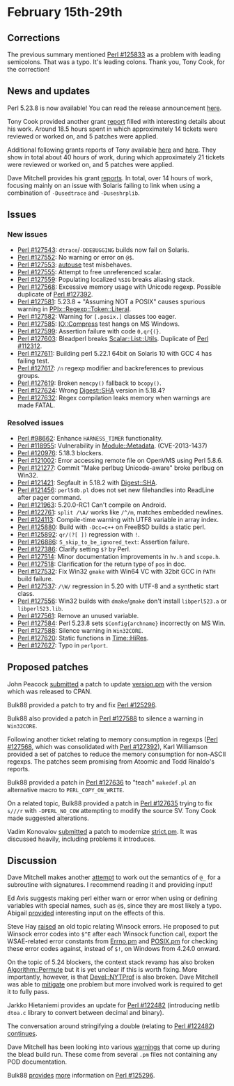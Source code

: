# February 15th-29th

## Corrections

The previous summary mentioned
[Perl #125833](https://rt.perl.org/Ticket/Display.html?id=125833)
as a problem with leading semicolons. That was a typo. It's leading
colons. Thank you, Tony Cook, for the correction!

## News and updates

Perl 5.23.8 is now available! You can read the release announcement
[here](http://www.nntp.perl.org/group/perl.perl5.porters/234535).

Tony Cook provided another grant
[report](http://www.nntp.perl.org/group/perl.perl5.porters/234510)
filled with interesting details about his work. Around 18.5 hours
spent in which approximately 14 tickets were reviewed or worked on,
and 5 patches were applied.

Additional following grants reports of Tony available
[here](http://www.nntp.perl.org/group/perl.perl5.porters/234710)
and [here](http://www.nntp.perl.org/group/perl.perl5.porters/234711).
They show in total about 40 hours of work, during which
approximately 21 tickets were reviewed or worked on, and 5 patches
were applied.

Dave Mitchell provides his grant
[reports](http://www.nntp.perl.org/group/perl.perl5.porters/234559).
In total, over 14 hours of work, focusing mainly on an issue with
Solaris failing to link when using a combination of `-Dusedtrace`
and `-Duseshrplib`.

## Issues

### New issues

* [Perl #127543](https://rt.perl.org/Ticket/Display.html?id=127543):
  `dtrace`/`-DDEBUGGING` builds now fail on Solaris.
* [Perl #127552](https://rt.perl.org/Ticket/Display.html?id=127552):
  No warning or error on `@$`.
* [Perl #127553](https://rt.perl.org/Ticket/Display.html?id=127553):
  [autouse](https://metacpan.org/pod/autouse) test misbehaves.
* [Perl #127555](https://rt.perl.org/Ticket/Display.html?id=127555):
  Attempt to free unreferenced scalar.
* [Perl #127559](https://rt.perl.org/Ticket/Display.html?id=127559):
  Populating localized `%SIG` breaks aliasing stack.
* [Perl #127568](https://rt.perl.org/Ticket/Display.html?id=127568):
  Excessive memory usage with Unicode regexp. Possible duplicate of
  [Perl #127392](https://rt.perl.org/Ticket/Display.html?id=127392).
* [Perl #127581](https://rt.perl.org/Ticket/Display.html?id=127581):
  5.23.8 + "Assuming NOT a POSIX" causes spurious warning in
  [PPIx::Regexp::Token::Literal](https://metacpan.org/pod/PPIx::Regexp::Token::Literal).
* [Perl #127582](https://rt.perl.org/Ticket/Display.html?id=127582):
  Warning for `[.posix.]` classes too eager.
* [Perl #127585](https://rt.perl.org/Ticket/Display.html?id=127585):
  [IO::Compress](https://metacpan.org/pod/IO::Compress) test hangs
  on MS Windows.
* [Perl #127599](https://rt.perl.org/Ticket/Display.html?id=127599):
  Assertion failure with code `0,qr{(}`.
* [Perl #127603](https://rt.perl.org/Ticket/Display.html?id=127603):
  Bleadperl breaks
  [Scalar::List::Utils](https://metacpan.org/pod/Scalar::List::Utils).
  Duplicate of
  [Perl #112312](https://rt.perl.org/Ticket/Display.html?id=112312).
* [Perl #127611](https://rt.perl.org/Ticket/Display.html?id=127611):
  Building perl 5.22.1 64bit on Solaris 10 with GCC 4 has failing
  test.
* [Perl #127617](https://rt.perl.org/Ticket/Display.html?id=127617):
  `/n` regexp modifier and backreferences to previous groups.
* [Perl #127619](https://rt.perl.org/Ticket/Display.html?id=127619):
  Broken `memcpy()` fallback to `bcopy()`.
* [Perl #127624](https://rt.perl.org/Ticket/Display.html?id=127624):
  Wrong [Digest::SHA](https://metacpan.org/pod/Digest::SHA)
  version in 5.18.4?
* [Perl #127632](https://rt.perl.org/Ticket/Display.html?id=127632):
  Regex compilation leaks memory when warnings are made FATAL.

### Resolved issues

* [Perl #98662](https://rt.perl.org/Ticket/Display.html?id=98662):
  Enhance `HARNESS_TIMER` functionality.
* [Perl #118955](https://rt.perl.org/Ticket/Display.html?id=118955):
  Vulnerability in
  [Module::Metadata](https://metacpan.org/pod/Module::Metadata).
  (CVE-2013-1437)
* [Perl #120976](https://rt.perl.org/Ticket/Display.html?id=120976):
  5.18.3 blockers.
* [Perl #121002](https://rt.perl.org/Ticket/Display.html?id=121002):
  Error accessing remote file on OpenVMS using Perl 5.8.6.
* [Perl #121277](https://rt.perl.org/Ticket/Display.html?id=121277):
  Commit "Make perlbug Unicode-aware" broke perlbug on Win32.
* [Perl #121421](https://rt.perl.org/Ticket/Display.html?id=121421):
  Segfault in 5.18.2 with
  [Digest::SHA](https://metacpan.org/pod/Digest::SHA).
* [Perl #121456](https://rt.perl.org/Ticket/Display.html?id=121456):
  `perl5db.pl` does not set new filehandles into ReadLine after
  pager command.
* [Perl #121963](https://rt.perl.org/Ticket/Display.html?id=121963):
  5.20.0-RC1 Can't compile on Android.
* [Perl #122761](https://rt.perl.org/Ticket/Display.html?id=122761):
  `split /\A/` works like `/^/m`, matches embedded newlines.
* [Perl #124113](https://rt.perl.org/Ticket/Display.html?id=124113):
  Compile-time warning with UTF8 variable in array index.
* [Perl #125880](https://rt.perl.org/Ticket/Display.html?id=125880):
  Build with `-Dcc=c++` on FreeBSD builds a static perl.
* [Perl #125892](https://rt.perl.org/Ticket/Display.html?id=125892):
  `qr/(?[ ])` regression with `!`.
* [Perl #126886](https://rt.perl.org/Ticket/Display.html?id=126886):
  `S_skip_to_be_ignored_text`: Assertion failure.
* [Perl #127386](https://rt.perl.org/Ticket/Display.html?id=127386):
  Clarify setting `$?` by Perl.
* [Perl #127514](https://rt.perl.org/Ticket/Display.html?id=127514):
  Minor documentation improvements in `hv.h` and `scope.h`.
* [Perl #127518](https://rt.perl.org/Ticket/Display.html?id=127518):
  Clarification for the return type of `pos` in doc.
* [Perl #127532](https://rt.perl.org/Ticket/Display.html?id=127532):
  Fix Win32 `gmake` with Win64 VC with 32bit GCC in `PATH`
  build failure.
* [Perl #127537](https://rt.perl.org/Ticket/Display.html?id=127537):
  `/\W/` regression in 5.20 with UTF-8 and a synthetic start class.
* [Perl #127556](https://rt.perl.org/Ticket/Display.html?id=127556):
  Win32 builds with `dmake`/`gmake` don't install `libperl523.a`
  or `libperl523.lib`.
* [Perl #127561](https://rt.perl.org/Ticket/Display.html?id=127561):
  Remove an unused variable.
* [Perl #127584](https://rt.perl.org/Ticket/Display.html?id=127584):
  Perl 5.23.8 sets `$Config{archname}` incorrectly on MS Win.
* [Perl #127588](https://rt.perl.org/Ticket/Display.html?id=127588):
  Silence warning in `Win32CORE`.
* [Perl #127620](https://rt.perl.org/Ticket/Display.html?id=127620):
  Static functions in
  [Time::HiRes](https://metacpan.org/pod/Time::HiRes).
* [Perl #127627](https://rt.perl.org/Ticket/Display.html?id=127627):
  Typo in `perlport`.

## Proposed patches

John Peacock
[submitted](http://www.nntp.perl.org/group/perl.perl5.porters/234516)
a patch to update [version.pm](https://metacpan.org/pod/version)
with the version which was released to CPAN.

Bulk88 provided a patch to try and fix
[Perl #125296](https://rt.perl.org/Ticket/Display.html?id=125296).

Bulk88 also provided a patch in
[Perl #127588](https://rt.perl.org/Ticket/Display.html?id=127588)
to silence a warning in `Win32CORE`.

Following another ticket relating to memory consumption in regexps
([Perl #127568](https://rt.perl.org/Ticket/Display.html?id=127568),
which was consolidated with
[Perl #127392](https://rt.perl.org/Ticket/Display.html?id=127392)),
Karl Williamson provided a set of patches to reduce the memory
consumption for non-ASCII regexps. The patches seem promising from
Atoomic and Todd Rinaldo's reports.

Bulk88 provided a patch in
[Perl #127636](https://rt.perl.org/Ticket/Display.html?id=127636)
to "teach" `makedef.pl` an alternative macro to
`PERL_COPY_ON_WRITE`.

On a related topic, Bulk88 provided a patch in
[Perl #127635](https://rt.perl.org/Ticket/Display.html?id=127635)
trying to fix `s///r` with `-DPERL_NO_COW` attempting to modify
the source SV. Tony Cook made suggested alterations.

Vadim Konovalov
[submitted](http://www.nntp.perl.org/group/perl.perl5.porters/234560)
a patch to modernize [strict.pm](https://metacpan.org/pod/strict).
It was discussed heavily, including problems it introduces.

## Discussion

Dave Mitchell makes another
[attempt](http://www.nntp.perl.org/group/perl.perl5.porters/234726)
to work out the semantics of `@_` for a subroutine with signatures.
I recommend reading it and providing input!

Ed Avis suggests making perl either warn or error when using or
defining variables with special names, such as `@$`, since they
are most likely a typo. Abigail
[provided](http://www.nntp.perl.org/group/perl.perl5.porters/234453)
interesting input on the effects of this.

Steve Hay
[raised](http://www.nntp.perl.org/group/perl.perl5.porters/234472)
an old topic relating Winsock errors. He proposed to put Winsock
error codes into `$^E` after each Winsock function call, export the
WSAE-related error constants from
[Errno.pm](https://metacpan.org/pod/Errno) and
[POSIX.pm](https://metacpan.org/pod/POSIX) for checking these error
codes against, instead of `$!`, on Windows from 4.24.0 onward.

On the topic of 5.24 blockers, the context stack revamp has also
broken
[Algorithm::Permute](https://metacpan.org/pod/Algorithm::Permute)
but it is yet unclear if this is worth fixing. More importantly,
however, is that
[Devel::NYTProf](https://metacpan.org/pod/Devel::NYTProf) is also
broken. Dave Mitchell was able to
[mitigate](http://www.nntp.perl.org/group/perl.perl5.porters/234438)
one problem but more involved work is required to get it to fully
pass.

Jarkko Hietaniemi provides an update for
[Perl #122482](https://rt.perl.org/Ticket/Display.html?id=122482)
(introducing netlib `dtoa.c` library to convert between decimal and
binary).

The conversation around stringifying a double (relating to
[Perl #122482](https://rt.perl.org/Ticket/Display.html?id=122482))
[continues](http://www.nntp.perl.org/group/perl.perl5.porters/234386).

Dave Mitchell has been looking into various
[warnings](http://www.nntp.perl.org/group/perl.perl5.porters/234436)
that come up during the blead build run. These come from several
`.pm` files not containing any POD documentation.

Bulk88
[provides](http://www.nntp.perl.org/group/perl.perl5.porters/234641)
[more](http://www.nntp.perl.org/group/perl.perl5.porters/234647)
information on
[Perl #125296](https://rt.perl.org/Ticket/Display.html?id=125296).
